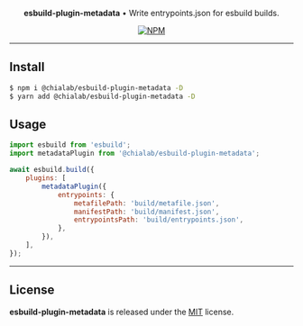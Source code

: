 <p align="center">
    <strong>esbuild-plugin-metadata</strong> • Write entrypoints.json for esbuild builds.
</p>

<p align="center">
    <a href="https://www.npmjs.com/package/@chialab/esbuild-plugin-metadata"><img alt="NPM" src="https://img.shields.io/npm/v/@chialab/esbuild-plugin-metadata.svg?style=flat-square"></a>
</p>

---

## Install

```sh
$ npm i @chialab/esbuild-plugin-metadata -D
$ yarn add @chialab/esbuild-plugin-metadata -D
```

## Usage

```js
import esbuild from 'esbuild';
import metadataPlugin from '@chialab/esbuild-plugin-metadata';

await esbuild.build({
    plugins: [
        metadataPlugin({
            entrypoints: {
                metafilePath: 'build/metafile.json',
                manifestPath: 'build/manifest.json',
                entrypointsPath: 'build/entrypoints.json',
            },
        }),
    ],
});
```

---

## License

**esbuild-plugin-metadata** is released under the [MIT](https://github.com/chialab/rna/blob/main/packages/esbuild-plugin-metadata/LICENSE) license.
